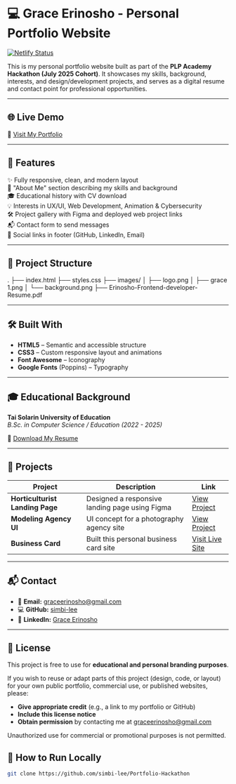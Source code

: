 # 💻 Grace Erinosho - Personal Portfolio Website

[![Netlify Status](https://api.netlify.com/api/v1/badges/85646d60-cb98-473a-8977-78b2cc496cd3/deploy-status)](https://app.netlify.com/projects/portfolio-hackathon-0dcbb7/deploys)

This is my personal portfolio website built as part of the **PLP Academy Hackathon (July 2025 Cohort)**. It showcases my skills, background, interests, and design/development projects, and serves as a digital resume and contact point for professional opportunities.

---

## 🌐 Live Demo

🔗 [Visit My Portfolio](https://portfolio-hackathon-0dcbb7.netlify.app/)

---

## 📌 Features

✨ Fully responsive, clean, and modern layout  
🧠 "About Me" section describing my skills and background  
🎓 Educational history with CV download  
💡 Interests in UX/UI, Web Development, Animation & Cybersecurity  
🛠️ Project gallery with Figma and deployed web project links  
📬 Contact form to send messages  
🔗 Social links in footer (GitHub, LinkedIn, Email)

---

## 📁 Project Structure
.
├── index.html
├── styles.css
├── images/
│ ├── logo.png
│ ├── grace 1.png
│ └── background.png
├── Erinosho-Frontend-developer- Resume.pdf


---

## 🛠️ Built With

- **HTML5** – Semantic and accessible structure
- **CSS3** – Custom responsive layout and animations
- **Font Awesome** – Iconography
- **Google Fonts** (Poppins) – Typography

---

## 🎓 Educational Background

**Tai Solarin University of Education**  
_B.Sc. in Computer Science / Education (2022 - 2025)_

📄 [Download My Resume](./Erinosho-Frontend-developer-%20Resume.pdf)

---

## 💼 Projects

| Project | Description | Link |
|--------|-------------|------|
| **Horticulturist Landing Page** | Designed a responsive landing page using Figma | [View Project](https://www.figma.com/proto/fNy8dlgm1pDjtNZkKEibqg/Landing-Page---Horticulture?node-id=0-1&t=pXCQOXVyEtOTmEvU-1) |
| **Modeling Agency UI** | UI concept for a photography agency site | [View Project](https://www.figma.com/proto/RdcE5O6p5HuIujVgayr4Ck/Photography?node-id=1-2&p=f&t=Cp99Atcxmnas16ua-1&scaling=min-zoom&content-scaling=fixed&page-id=0%3A1&starting-point-node-id=1%3A2) |
| **Business Card** | Built this personal business card site | [Visit Live Site](https://ephemeral-clafoutis-e1d5ca.netlify.app/) |

---

## 📬 Contact

- 📧 **Email:** [graceerinosho@gmail.com](mailto:graceerinosho@gmail.com)
- 💻 **GitHub:** [simbi-lee](https://github.com/simbi-lee)
- 🔗 **LinkedIn:** [Grace Erinosho](https://www.linkedin.com/in/grace-e-679b61230/)

---


## 📜 License

This project is free to use for **educational and personal branding purposes**.

If you wish to reuse or adapt parts of this project (design, code, or layout) for your own public portfolio, commercial use, or published websites, please:

- **Give appropriate credit** (e.g., a link to my portfolio or GitHub)
- **Include this license notice**
- **Obtain permission** by contacting me at [graceerinosho@gmail.com](mailto:graceerinosho@gmail.com)

Unauthorized use for commercial or promotional purposes is not permitted.

## 🧾 How to Run Locally

```bash
git clone https://github.com/simbi-lee/Portfolio-Hackathon